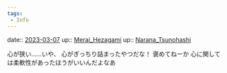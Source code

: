```yaml
---
tags:
 - Info
---
```


date:: [2023-03-07](/Daily_Note/2023-03-07.md)
up:: [Merai_Hezagami](Bar/Novel/Nacaria/Merai_Hezagami.md)
up:: [Narana_Tsunohashi](Bar/Novel/Nacaria/Narana_Tsunohashi.md)

心が狭い……いや、
心がぎっちり詰まったやつだな！
褒めてねーか
心に関しては柔軟性があったほうがいいんだよなあ